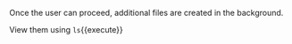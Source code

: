 Once the user can proceed, additional files are created in the background.

View them using `ls`{{execute}}
